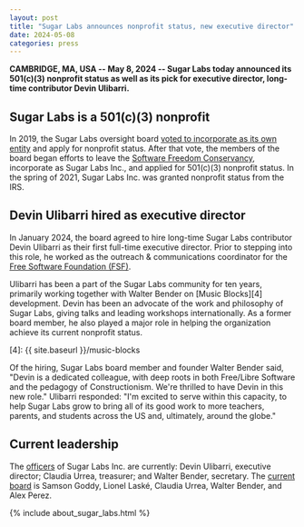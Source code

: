 ```yaml
---
layout: post
title: "Sugar Labs announces nonprofit status, new executive director"
date: 2024-05-08
categories: press
---
```


**CAMBRIDGE, MA, USA -- May 8, 2024 -- Sugar Labs today announced its
501(c)(3) nonprofit status as well as its pick for executive
director, long-time contributor Devin Ulibarri.**

## Sugar Labs is a 501(c)(3) nonprofit

In 2019, the Sugar Labs oversight board [voted to incorporate as its
own entity][1] and apply for nonprofit status. After that vote, the
members of the board began efforts to leave the [Software Freedom
Conservancy][2], incorporate as Sugar Labs Inc., and applied for 501(c)(3)
nonprofit status. In the spring of 2021, Sugar Labs Inc. was granted
nonprofit status from the IRS.

[1]: https://wiki.sugarlabs.org/go/Oversight_Board/Meeting_Minutes-2019-05-03
[2]: https://sfconservancy.org/

## Devin Ulibarri hired as executive director

In January 2024, the board agreed to hire long-time Sugar Labs
contributor Devin Ulibarri as their first full-time executive
director. Prior to stepping into this role, he worked as the outreach
& communications coordinator for the [Free Software Foundation
(FSF)][3].

Ulibarri has been a part of the Sugar Labs community for ten
years, primarily working together with Walter Bender on [Music Blocks][4]
development. Devin has been an advocate of the work and philosophy of
Sugar Labs, giving talks and leading workshops internationally. As a
former board member, he also played a major role in helping the
organization achieve its current nonprofit status.

[3]: https://fsf.org

[4]: {{ site.baseurl }}/music-blocks

Of the hiring, Sugar Labs board member and founder Walter Bender said,
"Devin is a dedicated colleague, with deep roots in both Free/Libre
Software and the pedagogy of Constructionism. We're thrilled to have
Devin in this new role." Ulibarri responded: "I'm excited to serve
within this capacity, to help Sugar Labs grow to bring all of its good
work to more teachers, parents, and students across the US and,
ultimately, around the globe."

## Current leadership

The [officers][5] of Sugar Labs Inc. are currently: Devin Ulibarri,
executive director; Claudia Urrea, treasurer; and Walter Bender,
secretary. The [current board][5] is Samson Goddy, Lionel Laské,
Claudia Urrea, Walter Bender, and Alex Perez.

[5]: https://wiki.sugarlabs.org/go/Oversight_Board

{% include about_sugar_labs.html %}
